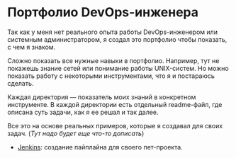 # Портфолио DevOps-инженера

Так как у меня нет реального опыта работы DevOps-инженером или системным администратором, я создал это портфолио чтобы показать, с чем я знаком.

Сложно показать все нужные навыки в портфолио. Например, тут не покажешь знание сетей или понимание работы UNIX-систем. Но можно показать работу с некоторыми инструментами, что я и постараюсь сделать.

Каждая директория — показатель моих знаний в конкретном инструменте. В каждой директории есть отдельный readme-файл, где описана суть задачи, как я ее решал и так далее.

Все это на основе реальных примеров, которые я создавал для своих задач. (*Тут надо будет еще что-то дописать*)

* [Jenkins](./jenkins): создание пайплайна для своего пет-проекта.